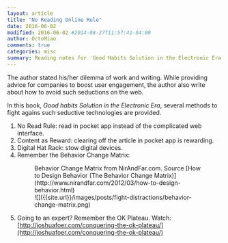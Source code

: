 ```yaml
---
layout: article
title: "No Reading Online Rule"
date: 2016-06-02
modified: 2016-06-02 #2014-08-27T11:57:41-04:00
author: OctoMiao
comments: true
categories: misc
summary: Reading notes for 'Good Habits Solution in the Electronic Era'
---
```



The author stated his/her dilemma of work and writing. While providing advice for companies to boost user engagement, the author also write about how to avoid such seductions on the web.

In this book, *Good habits Solution in the Electronic Era*, several methods to fight agains such seductive technologies are provided.

1. No Read Rule: read in pocket app instead of the complicated web interface.
2. Content as Reward: clearing off the article in pocket app is rewarding.
3. Digital Hat Rack: stow digital devices.
4. Remember the Behavior Change Matrix:
   <figure markdown="1">
   <figcaption>
   Behavior Change Matrix from NirAndFar.com. Source [How to Design Behavior (The Behavior Change Matrix)](http://www.nirandfar.com/2012/03/how-to-design-behavior.html)
   </figcaption>
   ![]({{site.url}}/images/posts/fight-distractions/behavior-change-matrix.png)
   </figure>
5. Going to an expert? Remember the OK Plateau. Watch: [http://joshuafoer.com/conquering-the-ok-plateau/](http://joshuafoer.com/conquering-the-ok-plateau/)
